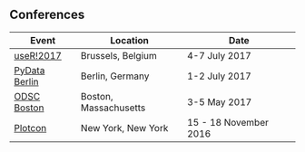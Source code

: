 ## Conferences

| Event | Location | Date |
|---|---|---|
| [useR!2017](https://user2017.brussels/) | Brussels, Belgium | 4-7 July 2017 |
| [PyData Berlin](https://pydata.org/berlin2017/) | Berlin, Germany | 1-2 July 2017 |
| [ODSC Boston](https://www.odsc.com/boston) | Boston, Massachusetts | 3-5 May 2017 |
| [Plotcon](https://www.continuum.io/events/plotcon-0) | New York, New York | 15 - 18 November 2016 |
